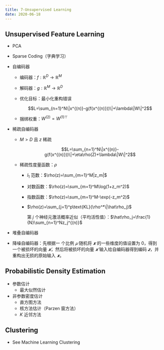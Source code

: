 ```yaml
---
title: 7-Unsupervised Learning
date: 2020-06-18
---
```


## Unsupervised Feature Learning

- PCA
- Sparse Coding（字典学习）
- 自编码器

  - 编码器：$f:\mathbb{R}^D\rightarrow\mathbb{R}^M$
  - 解码器：$g:\mathbb{R}^M\rightarrow\mathbb{R}^D$
  - 优化目标：最小化重构错误

    $$L=\sum_{n=1}^N\|x^{(n)}-g(f(x^{(n)}))\|+\lambda\|W\|^2$$

  - 捆绑权重：$W^{(2)}=W^{(1)\top}$

- 稀疏自编码器

  - $M>D$ 且 $z$ 稀疏

    $$L=\sum_{n=1}^N\|x^{(n)}-g(f(x^{(n)}))\|+\eta\rho(Z)+\lambda\|W\|^2$$

  - 稀疏性度量函数：$\rho$

    - $l_1$ 范数：$\rho(z)=\sum_{m=1}^M|z_m|$
    - 对数函数：$\rho(z)=\sum_{m=1}^M\log(1+z_m^2)$
    - 指数函数：$\rho(z)=\sum_{m=1}^M-\exp(-z_m^2)$
    - $\rho(z)=\sum_{j=1}^p\text{KL}(\rho^*\|\hat\rho_j)$

      第 $j$ 个神经元激活概率近似（平均活性值）：$\hat\rho_j=\frac{1}{N}\sum_{n=1}^Nz_j^{(n)}$

- 堆叠自编码器
- 降噪自编码器：先根据一 个比例 $𝜇$ 随机将 $𝒙$ 的一些维度的值设置为 $0$，得到一个被损坏的向量 $𝒙̃$，然后将被损坏的向量 $𝒙̃$ 输入给自编码器得到编码 $𝒛$，并重构出无损的原始输入 $𝒙$。

## Probabilistic Density Estimation

- 参数估计
  - 最大似然估计
- 非参数密度估计
  - 直方图方法
  - 核方法估计（Parzen 窗方法）
  - $K$ 近邻方法

## Clustering

- See Machine Learning Clustering
